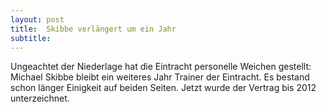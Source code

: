 ```yaml
---
layout: post
title:  Skibbe verlängert um ein Jahr
subtitle:  
---
```


Ungeachtet der Niederlage hat die Eintracht personelle Weichen gestellt: Michael Skibbe bleibt ein weiteres Jahr Trainer der Eintracht. Es bestand schon länger Einigkeit auf beiden Seiten. Jetzt wurde der Vertrag bis 2012 unterzeichnet.


